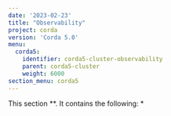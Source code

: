 ```yaml
---
date: '2023-02-23'
title: "Observability"
project: corda
version: 'Corda 5.0'
menu:
  corda5:
    identifier: corda5-cluster-observability
    parent: corda5-cluster
    weight: 6000
section_menu: corda5
---
```

This section **. It contains the following:
* 